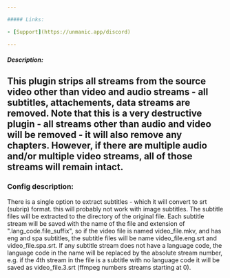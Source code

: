 ```yaml
---

##### Links:

- [Support](https://unmanic.app/discord)

---
```


##### Description:

This plugin strips all streams from the source video other than video and audio streams - all subtitles, attachements, data streams are removed.
Note that this is a very destructive plugin - all streams other than audio and video will be removed - it will also remove any chapters.
However, if there are multiple audio and/or multiple video streams, all of those streams will remain intact.
---
### Config description:

There is a single option to extract subtitles - which it will convert to srt (subrip) format.  this will probably not work with image subtitles.
The subtitle files will be extracted to the directory of the original file.
Each subtitle stream will be saved with the name of the file and extension of ".lang_code.file_suffix", so if the video file is named
video_file.mkv, and has eng and spa subtitles, the subtitle files will be name video_file.eng.srt and video_file.spa.srt.
If any subtitle stream does not have a language code, the language code in the name will be replaced by the absolute stream number, e.g.
if the 4th stream in the file is a subtitle with no language code it will be saved as video_file.3.srt (ffmpeg numbers streams starting at 0).
